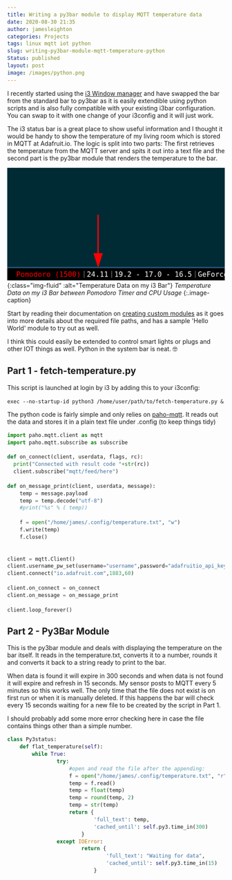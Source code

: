 ```yaml
---
title: Writing a py3bar module to display MQTT temperature data
date: 2020-08-30 21:35
author: jamesleighton
categories: Projects
tags: linux mqtt iot python
slug: writing-py3bar-module-mqtt-temperature-python
Status: published
layout: post
image: /images/python.png
---
```


I recently started using the [i3 Window manager](https://i3wm.org/) and have swapped the bar from the standard bar to py3bar as it is easily extendible using python scripts and is also fully compatible with your existing i3bar configuration. You can swap to it with one change of your i3config and it will just work.

The i3 status bar is a great place to show useful information and I thought it would be handy to show the temperature of my living room which is stored in MQTT at Adafruit.io. The logic is split into two parts: The first retrieves the temperature from the MQTT server and spits it out into a text file and the second part is the py3bar module that renders the temperature to the bar.

![Temperature Data on my i3 Bar](/images/i3-bar.png){:class="img-fluid" :alt="Temperature Data on my i3 Bar"}
*Temperature Data on my i3 Bar between Pomodoro Timer and CPU Usage*
{:.image-caption}

Start by reading their documentation on [creating custom modules](https://py3status.readthedocs.io/en/latest/writing_modules.html) as it goes into more details about the required file paths, and has a sample 'Hello World' module to try out as well.

I think this could easily be extended to control smart lights or plugs and other IOT things as well. Python in the system bar is neat. 🤓

## Part 1 - fetch-temperature.py

This script is launched at login by i3 by adding this to your i3config:

`exec --no-startup-id python3 /home/user/path/to/fetch-temperature.py &`

The python code is fairly simple and only relies on [paho-mqtt](https://pypi.org/project/paho-mqtt/). It reads out the data and stores it in a plain text file under .config (to keep things tidy)

```Python
import paho.mqtt.client as mqtt
import paho.mqtt.subscribe as subscribe

def on_connect(client, userdata, flags, rc):
  print("Connected with result code "+str(rc))
  client.subscribe("mqtt/feed/here")

def on_message_print(client, userdata, message):
    temp = message.payload
    temp = temp.decode("utf-8")
    #print("%s" % ( temp))

    f = open("/home/james/.config/temperature.txt", "w")
    f.write(temp)
    f.close()


client = mqtt.Client()
client.username_pw_set(username="username",password="adafruitio_api_key")
client.connect("io.adafruit.com",1883,60)

client.on_connect = on_connect
client.on_message = on_message_print

client.loop_forever()
```

## Part 2 - Py3Bar Module

This is the py3bar module and deals with displaying the temperature on the bar itself. It reads in the temperature.txt, converts it to a number, rounds it and converts it back to a string ready to print to the bar.

When data is found it will expire in 300 seconds and when data is not found it will expire and refresh in 15 seconds. My sensor posts to MQTT every 5 minutes so this works well. The only time that the file does not exist is on first run or when it is manually deleted. If this happens the bar will check every 15 seconds waiting for a new file to be created by the script in Part 1.

I should probably add some more error checking here in case the file contains things other than a simple number.

```python
class Py3status:
    def flat_temperature(self):
        while True:
                try:
                    #open and read the file after the appending:
                    f = open("/home/james/.config/temperature.txt", "r")
                    temp = f.read()
                    temp = float(temp)
                    temp = round(temp, 2)
                    temp = str(temp)
                    return {
                            'full_text': temp,
                            'cached_until': self.py3.time_in(300)
                        }
                except IOError:
                        return {
                                'full_text': "Waiting for data",
                                'cached_until': self.py3.time_in(15)
                            }
```
